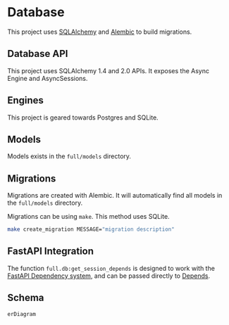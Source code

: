 # Database

This project uses [SQLAlchemy](https://www.sqlalchemy.org/) and [Alembic](https://alembic.sqlalchemy.org/en/latest/) to build migrations.

## Database API

This project uses SQLAlchemy 1.4 and 2.0 APIs. It exposes the Async Engine and AsyncSessions.

## Engines

This project is geared towards Postgres and SQLite.

## Models

Models exists in the `full/models` directory.


## Migrations

Migrations are created with Alembic. It will automatically find all models in the `full/models` directory.

Migrations can be using `make`. This method uses SQLite.

```bash
make create_migration MESSAGE="migration description"
```

## FastAPI Integration

The function `full.db:get_session_depends` is designed to work with the [FastAPI Dependency system](https://fastapi.tiangolo.com/tutorial/dependencies/), and can be passed directly to [Depends](https://fastapi.tiangolo.com/tutorial/dependencies/dependencies-in-path-operation-decorators/).

## Schema

<!-- BEGIN_SQLALCHEMY_DOCS -->
```mermaid
erDiagram

```
<!-- END_SQLALCHEMY_DOCS -->
